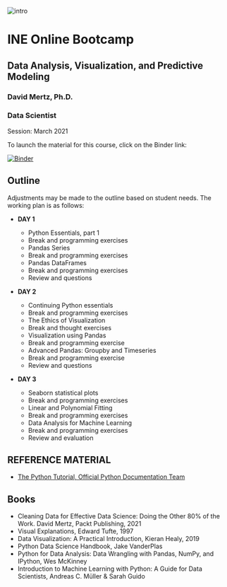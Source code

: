 ![intro](https://user-images.githubusercontent.com/7065401/110547126-414ca780-810e-11eb-905d-e7f8c9ffc931.png)

# INE Online Bootcamp
## Data Analysis, Visualization, and Predictive Modeling

### David Mertz, Ph.D.
### Data Scientist

Session: March 2021

To launch the material for this course, click on the Binder link:

[![Binder](https://mybinder.org/badge_logo.svg)](https://mybinder.org/v2/gh/ine-rmotr-curriculum/ds-bootcamp-2021-03.git/HEAD)

## Outline

Adjustments may be made to the outline based on student needs.  The working plan is as follows:

* **DAY 1**
  * Python Essentials, part 1
  * Break and programming exercises
  * Pandas Series
  * Break and programming exercises
  * Pandas DataFrames
  * Break and programming exercises
  * Review and questions 
  
* **DAY 2**
  * Continuing Python essentials
  * Break and programming exercises
  * The Ethics of Visualization
  * Break and thought exercises
  * Visualization using Pandas
  * Break and programming exercise
  * Advanced Pandas: Groupby and Timeseries
  * Break and programming exercise
  * Review and questions
  
* **DAY 3**
  * Seaborn statistical plots
  * Break and programming exercises
  * Linear and Polynomial Fitting
  * Break and programming exercises
  * Data Analysis for Machine Learning
  * Break and programming exercises
  * Review and evaluation 

## REFERENCE MATERIAL

* [The Python Tutorial, Official Python Documentation Team](https://docs.python.org/3/tutorial/)

## Books

* Cleaning Data for Effective Data Science: Doing the Other 80% of the Work.  David Mertz, Packt Publishing, 2021
* Visual Explanations, Edward Tufte, 1997
* Data Visualization: A Practical Introduction, Kieran Healy, 2019
* Python Data Science Handbook, Jake VanderPlas
* Python for Data Analysis: Data Wrangling with Pandas, NumPy, and IPython, Wes McKinney
* Introduction to Machine Learning with Python: A Guide for Data Scientists, Andreas C. Müller & Sarah Guido
